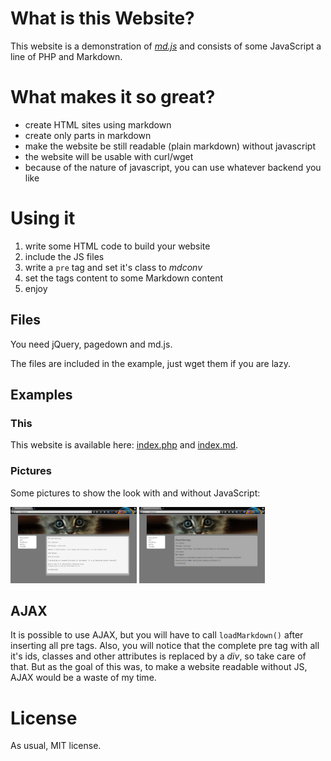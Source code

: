 # What is this Website?

This website is a demonstration of [_md.js_](//github.com/benaryorg/md.js) and
consists of some JavaScript a line of PHP and Markdown.

# What makes it so great?

* create HTML sites using markdown
* create only parts in markdown
* make the website be still readable (plain markdown) without javascript
* the website will be usable with curl/wget
* because of the nature of javascript, you can use whatever backend you like

# Using it

1. write some HTML code to build your website
2. include the JS files
3. write a `pre` tag and set it's class to _mdconv_
4. set the tags content to some Markdown content
5. enjoy

## Files

You need jQuery, pagedown and md.js.

The files are included in the example, just wget them if you are lazy.

## Examples

### This

This website is available here: [index.php](index.txt) and [index.md](index.md).

### Pictures

Some pictures to show the look with and without JavaScript:

<a href="images/example1no.png" target="_blank"><img class="img-thumbnail" 
width="40%" alt="Example 1 without JavaScript" src="images/example1no.png"
style="display:inline;"/></a>
<a href="images/example1js.png" target="_blank"><img class="img-thumbnail" 
width="40%" alt="Example 1 with JavaScript" src="images/example1js.png"
style="display:inline;"/></a>

## AJAX

It is possible to use AJAX, but you will have to call `loadMarkdown()` after
inserting all pre tags.
Also, you will notice that the complete pre tag with all it's ids, classes and
other attributes is replaced by a _div_, so take care of that.
But as the goal of this was, to make a website readable without JS, AJAX would
be a waste of my time.

# License

As usual, MIT license.

